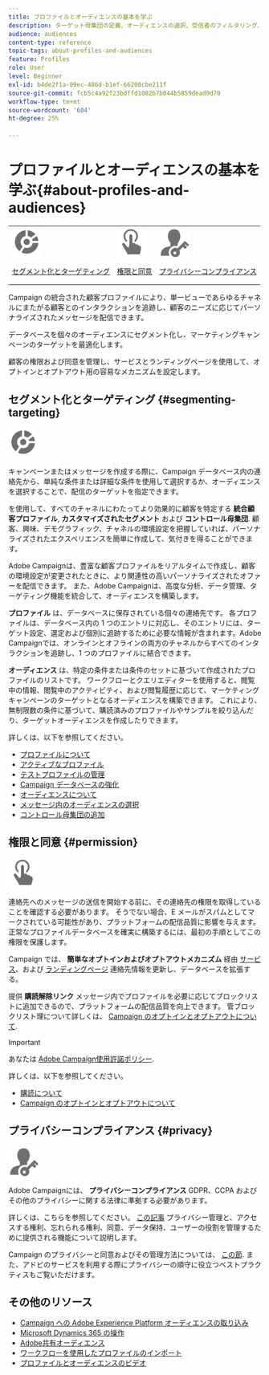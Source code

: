 ```yaml
---
title: プロファイルとオーディエンスの基本を学ぶ
description: ターゲット母集団の定義、オーディエンスの選択、受信者のフィルタリング、データの収集、プロファイルの更新を行います。
audience: audiences
content-type: reference
topic-tags: about-profiles-and-audiences
feature: Profiles
role: User
level: Beginner
exl-id: b4de2f1a-09ec-486d-b1ef-66208cbe211f
source-git-commit: fcb5c4a92f23bdffd1082b7b044b5859dead9d70
workflow-type: tm+mt
source-wordcount: '604'
ht-degree: 25%

---
```


# プロファイルとオーディエンスの基本を学ぶ{#about-profiles-and-audiences}

<table>
<tr>
<td><img src="assets/do-not-localize/icon_segment.svg" width="60px"><p><a href="#segmenting-targeting">セグメント化とターゲティング</a></p></td>
<td><img src="assets/do-not-localize/icon_permission.svg" width="60px"><p><a href="#permission">権限と同意</a></p></td>
<td><img src="assets/do-not-localize/icon_privacy.svg" width="60px"><p><a href="#privacy">プライバシーコンプライアンス</a></p></td></tr>
</table>

Campaign の統合された顧客プロファイルにより、単一ビューであらゆるチャネルにまたがる顧客とのインタラクションを追跡し、顧客のニーズに応じてパーソナライズされたメッセージを配信できます。

データベースを個々のオーディエンスにセグメント化し、マーケティングキャンペーンのターゲットを最適化します。

顧客の権限および同意を管理し、サービスとランディングページを使用して、オプトインとオプトアウト用の容易なメカニズムを設定します。

## セグメント化とターゲティング {#segmenting-targeting}

<img src="assets/do-not-localize/icon_segment.svg" width="60px">

キャンペーンまたはメッセージを作成する際に、Campaign データベース内の連絡先から、単純な条件または詳細な条件を使用して選択するか、オーディエンスを選択することで、配信のターゲットを指定できます。

を使用して、すべてのチャネルにわたってより効果的に顧客を特定する **統合顧客プロファイル**, **カスタマイズされたセグメント** および **コントロール母集団**. 顧客、興味、デモグラフィック、チャネルの環境設定を把握していれば、パーソナライズされたエクスペリエンスを簡単に作成して、気付きを得ることができます。

Adobe Campaignは、豊富な顧客プロファイルをリアルタイムで作成し、顧客の環境設定が変更されたときに、より関連性の高いパーソナライズされたオファーを配信できます。 また、Adobe Campaignは、高度な分析、データ管理、ターゲティング機能を統合して、オーディエンスを構築します。

**プロファイル** は、データベースに保存されている個々の連絡先です。 各プロファイルは、データベース内の 1 つのエントリに対応し、そのエントリには、ターゲット設定、選定および個別に追跡するために必要な情報が含まれます。Adobe Campaignでは、オンラインとオフラインの両方のチャネルからすべてのインタラクションを追跡し、1 つのプロファイルに結合できます。

**オーディエンス** は、特定の条件または条件のセットに基づいて作成されたプロファイルのリストです。 ワークフローとクエリエディターを使用すると、閲覧中の情報、閲覧中のアクティビティ、および閲覧履歴に応じて、マーケティングキャンペーンのターゲットとなるオーディエンスを構築できます。 これにより、無制限数の条件に基づいて、購読済みのプロファイルやサンプルを絞り込んだり、ターゲットオーディエンスを作成したりできます。

詳しくは、以下を参照してください。

* [プロファイルについて](../../audiences/using/about-profiles.md)
* [アクティブなプロファイル](../../audiences/using/active-profiles.md)
* [テストプロファイルの管理](../../audiences/using/managing-test-profiles.md)
* [Campaign データベースの強化](../../audiences/using/enriching-campaign-database.md)
* [オーディエンスについて](../../audiences/using/about-audiences.md)
* [メッセージ内のオーディエンスの選択](../../audiences/using/selecting-an-audience-in-a-message.md)
* [コントロール母集団の追加](../../sending/using/control-group.md)

## 権限と同意 {#permission}

<img src="assets/do-not-localize/icon_permission.svg"  width="60px">

連絡先へのメッセージの送信を開始する前に、その連絡先の権限を取得していることを確認する必要があります。 そうでない場合、E メールがスパムとしてマークされている可能性があり、プラットフォームの配信品質に影響を与えます。 正常なプロファイルデータベースを確実に構築するには、最初の手順としてこの権限を保護します。

Campaign では、 **簡単なオプトインおよびオプトアウトメカニズム** 経由 [サービス](../../audiences/using/creating-a-service.md)、および [ランディングページ](../../channels/using/getting-started-with-landing-pages.md) 連絡先情報を更新し、データベースを拡張する。

提供 **購読解除リンク** メッセージ内でプロファイルを必要に応じてブロックリストに追加できるので、プラットフォームの配信品質を向上できます。 管ブロックリスト理について詳しくは、 [Campaign のオプトインとオプトアウトについて](../../audiences/using/about-opt-in-and-opt-out-in-campaign.md).

>[!IMPORTANT]
>
>あなたは [Adobe Campaign使用許諾ポリシー](https://www.adobe.com/legal/terms/aup.html).

詳しくは、以下を参照してください。

* [購読について](../../audiences/using/about-subscriptions.md)
* [Campaign のオプトインとオプトアウトについて](../../audiences/using/about-opt-in-and-opt-out-in-campaign.md)

## プライバシーコンプライアンス {#privacy}

<img src="assets/do-not-localize/icon_privacy.svg" width="60px">

Adobe Campaignには、 **プライバシーコンプライアンス** GDPR、CCPA およびその他のプライバシーに関する法律に準拠する必要があります。

詳しくは、こちらを参照してください。 [この記事](https://helpx.adobe.com/jp/campaign/kb/campaign-privacy.html) プライバシー管理と、アクセスする権利、忘れられる権利、同意、データ保持、ユーザーの役割を管理するために提供される機能について説明します。

Campaign のプライバシーと同意およびその管理方法については、 [この節](../../start/using/privacy.md). また、アドビのサービスを利用する際にプライバシーの順守に役立つベストプラクティスもご覧いただけます。

## その他のリソース

* [Campaign への Adobe Experience Platform オーディエンスの取り込み](../../integrating/using/ingest-aep-data.md)
* [Microsoft Dynamics 365 の操作](../../integrating/using/d365-acs-get-started.md)
* [Adobe共有オーディエンス](../../integrating/using/sharing-audiences-with-audience-manager-or-people-core-service.md)
* [ワークフローを使用したプロファイルのインポート](../../automating/using/creating-import-workflow-templates.md)
* [プロファイルとオーディエンスのビデオ](https://experienceleague.adobe.com/docs/campaign-standard-learn/tutorials/profiles-and-audiences/creating-profiles-and-audiences.html)
